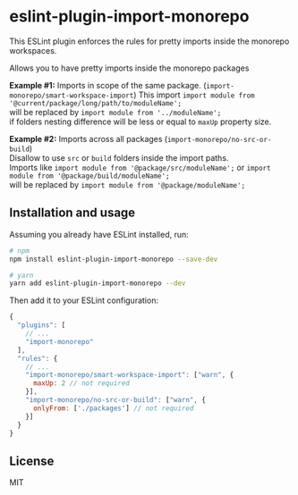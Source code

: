 # eslint-plugin-import-monorepo
This ESLint plugin enforces the rules for pretty imports inside the monorepo workspaces.

Allows you to have pretty imports inside the monorepo packages

**Example #1:**
Imports in scope of the same package. (`import-monorepo/smart-workspace-import`)
This import `import module from '@current/package/long/path/to/moduleName';`  
will be replaced by `import module from '../moduleName';`  
if folders nesting difference will be less or equal to `maxUp` property size. 

**Example #2:** Imports across all packages (`import-monorepo/no-src-or-build`)  
Disallow to use `src` or `build` folders inside the import paths.  
Imports like `import module from '@package/src/moduleName';` or `import module from '@package/build/moduleName';`    
will be replaced by `import module from '@package/moduleName';` 


## Installation and usage

Assuming you already have ESLint installed, run:

```sh
# npm
npm install eslint-plugin-import-monorepo --save-dev

# yarn
yarn add eslint-plugin-import-monorepo --dev
```

Then add it to your ESLint configuration:

```js
{
  "plugins": [
    // ...
    "import-monorepo"
  ],
  "rules": {
    // ...
    "import-monorepo/smart-workspace-import": ["warn", {
      maxUp: 2 // not required
    }],
    "import-monorepo/no-src-or-build": ["warn", {
      onlyFrom: ['./packages'] // not required
    }]
  }
}
```

## License

MIT
